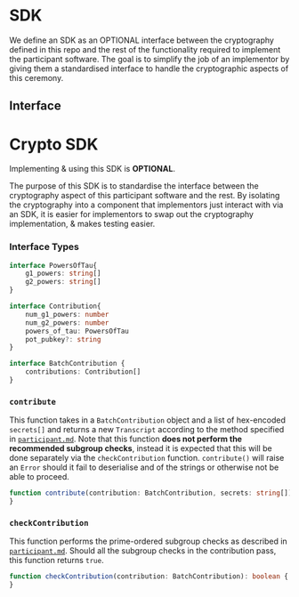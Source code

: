 # SDK

We define an SDK as an OPTIONAL interface between the cryptography defined in this repo and the rest of the functionality required to implement the participant software. The goal is to simplify the job of an implementor by giving them a standardised interface to handle the cryptographic aspects of this ceremony.

## Interface

### 

# Crypto SDK

Implementing & using this SDK is **OPTIONAL**.

The purpose of this SDK is to standardise the interface between the cryptography aspect of this participant software and the rest. By isolating the cryptography into a component that implementors just interact with via an SDK, it is easier for implementors to swap out the cryptography implementation, & makes testing easier.




### Interface Types

```typescript
interface PowersOfTau{
    g1_powers: string[]
    g2_powers: string[]
}
```

```typescript
interface Contribution{
    num_g1_powers: number
    num_g2_powers: number
    powers_of_tau: PowersOfTau
    pot_pubkey?: string
}
```

```typescript
interface BatchContribution {
    contributions: Contribution[]
}
```

### `contribute`

This function takes in a `BatchContribution` object and a list of hex-encoded `secrets[]` and returns a new `Transcript` according to the method specified in [`participant.md`](../participant/participant.md). Note that this function __does not perform the recommended subgroup checks__, instead it is expected that this will be done separately via the `checkContribution` function. `contribute()` will raise an `Error` should it fail to deserialise and of the strings or otherwise not be able to proceed.

```typescript
function contribute(contribution: BatchContribution, secrets: string[]): BatchTranscript {
}
```

### `checkContribution`

This function performs the prime-ordered subgroup checks as described in [`participant.md`](../participant/participant.md). Should all the subgroup checks in the contribution pass, this function returns `true`.

```typescript
function checkContribution(contribution: BatchContribution): boolean {
}
```
